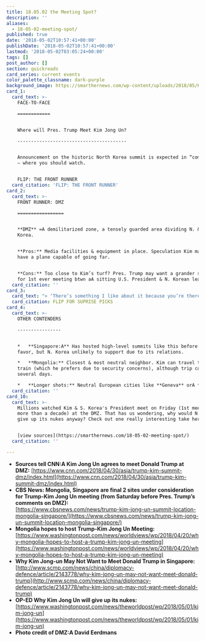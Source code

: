 ```yaml
---
title: 18.05.02 the Meeting Spot?
description: ''
aliases:
  - 18-05-02-meeting-spot/
published: true
date: '2018-05-02T10:57:41+00:00'
publishDate: '2018-05-02T10:57:41+00:00'
lastmod: '2018-05-02T03:05:24+00:00'
tags: []
post_author: []
section: quickreads
card_series: current events
color_palette_classname: dark-purple
background_image: https://smarthernews.com/wp-content/uploads/2018/05/Kim_Jong-un_Portrait.jpg
card_1:
  card_text: >-
    FACE-TO-FACE

    ============


    Where will Pres. Trump Meet Kim Jong Un?

    ----------------------------------------


    Announcement on the historic North Korea summit is expected in “coming days”
    – where you should watch.


    FLIP: THE FRONT RUNNER
  card_citation: 'FLIP: THE FRONT RUNNER'
card_2:
  card_text: >-
    FRONT RUNNER: DMZ

    =================


    **DMZ** =A demilitarized zone, a tensely guarded area dividing N. & S.
    Korea.


    **Pros:** Media facilities & equipment in place. Speculation Kim may not
    have a plane capable of going far.


    **Cons:** Too close to Kim’s turf? Pres. Trump may want a grander setting
    for 1st ever meeting btwn aA sitting U.S. President & N. Korean leader.
  card_citation: ''
card_3:
  card_text: "> ‘There’s something I like about it because you’re there, you’re actually there. …if things work out, there’s a great celebration to be had, on the site,A not in a third-party country.’\n> \n> Pres. Trump on meeting Kim at DMZ (4/30/18)\n\nFLIP FOR SUPRISE PICKS"
  card_citation: FLIP FOR SUPRISE PICKS
card_4:
  card_text: >-
    OTHER CONTENDERS

    ----------------


    *   **Singapore:A** Has hosted high-level summits like this before. U.S. in
    favor, but N. Korea unlikely to support due to its relations.

    *   **Mongolia:** Closest & most neutral neighbor. Kim can travel there via
    train (which he prefers due to security concerns), although trip could take
    several days.

    *   **Longer shots:** Neutral European cities like **Geneva** orA **Oslo.**
  card_citation: ''
card_10:
  card_text: >-
    Millions watched Kim & S. Korea's President meet on Friday (1st meeting in
    more than a decade) at the DMZ. That has us wondering, why would N. Korea
    give up its nukes anyway? Check out one really interesting take here:


    [view sources](https://smarthernews.com/18-05-02-meeting-spot/)
  card_citation: ''

---
```

*   **Sources tell CNN:A Kim Jong Un agrees to meet Donald Trump at DMZ:** [https://www.cnn.com/2018/04/30/asia/trump-kim-summit-dmz/index.html](https://www.cnn.com/2018/04/30/asia/trump-kim-summit-dmz/index.html)
*   **CBS News: Mongolia, Singapore are final 2 sites under consideration for Trump-Kim Jong Un meeting (from Saturday before Pres. Trump’s comments on DMZ):**  
    [https://www.cbsnews.com/news/trump-kim-jong-un-summit-location-mongolia-singapore/](https://www.cbsnews.com/news/trump-kim-jong-un-summit-location-mongolia-singapore/)
*   ****Mongolia hopes to host Trump-Kim Jong Un Meeting:**** [https://www.washingtonpost.com/news/worldviews/wp/2018/04/20/why-mongolia-hopes-to-host-a-trump-kim-jong-un-meeting](https://www.washingtonpost.com/news/worldviews/wp/2018/04/20/why-mongolia-hopes-to-host-a-trump-kim-jong-un-meeting)
*   **Why Kim Jong-un May Not Want to Meet Donald Trump in Singapore:** [http://www.scmp.com/news/china/diplomacy-defence/article/2143778/why-kim-jong-un-may-not-want-meet-donald-trump](http://www.scmp.com/news/china/diplomacy-defence/article/2143778/why-kim-jong-un-may-not-want-meet-donald-trump)
*   ****OP-ED Why Kim Jong Un will give up its nukes:**** [https://www.washingtonpost.com/news/theworldpost/wp/2018/05/01/kim-jong-un](https://www.washingtonpost.com/news/theworldpost/wp/2018/05/01/kim-jong-un)
*   **Photo credit of DMZ:A David Eerdmans**